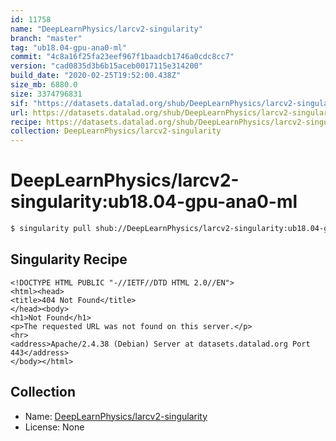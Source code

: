 ```yaml
---
id: 11758
name: "DeepLearnPhysics/larcv2-singularity"
branch: "master"
tag: "ub18.04-gpu-ana0-ml"
commit: "4c8a16f25fa23eef967f1baadcb1746a0cdc8cc7"
version: "cad0835d3b6b15aceb0017115e314200"
build_date: "2020-02-25T19:52:00.438Z"
size_mb: 6880.0
size: 3374796831
sif: "https://datasets.datalad.org/shub/DeepLearnPhysics/larcv2-singularity/ub18.04-gpu-ana0-ml/2020-02-25-4c8a16f2-cad0835d/cad0835d3b6b15aceb0017115e314200.sif"
url: https://datasets.datalad.org/shub/DeepLearnPhysics/larcv2-singularity/ub18.04-gpu-ana0-ml/2020-02-25-4c8a16f2-cad0835d/
recipe: https://datasets.datalad.org/shub/DeepLearnPhysics/larcv2-singularity/ub18.04-gpu-ana0-ml/2020-02-25-4c8a16f2-cad0835d/Singularity
collection: DeepLearnPhysics/larcv2-singularity
---
```


# DeepLearnPhysics/larcv2-singularity:ub18.04-gpu-ana0-ml

```bash
$ singularity pull shub://DeepLearnPhysics/larcv2-singularity:ub18.04-gpu-ana0-ml
```

## Singularity Recipe

```singularity
<!DOCTYPE HTML PUBLIC "-//IETF//DTD HTML 2.0//EN">
<html><head>
<title>404 Not Found</title>
</head><body>
<h1>Not Found</h1>
<p>The requested URL was not found on this server.</p>
<hr>
<address>Apache/2.4.38 (Debian) Server at datasets.datalad.org Port 443</address>
</body></html>
```

## Collection

 - Name: [DeepLearnPhysics/larcv2-singularity](https://github.com/DeepLearnPhysics/larcv2-singularity)
 - License: None

